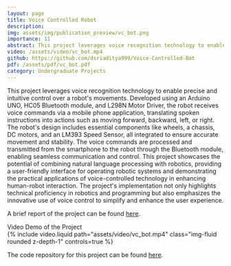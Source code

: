 ```yaml
---
layout: page
title: Voice Controlled Robot
description: 
img: assets/img/publication_preview/vc_bot.png
importance: 11
abstract: This project leverages voice recognition technology to enable precise and intuitive control over a robot's movements. Developed using an Arduino UNO, HC05 Bluetooth module, and L298N Motor Driver, the robot receives voice commands via a mobile phone application, translating spoken instructions into actions such as moving forward, backward, left, or right. The robot's design includes essential components like wheels, a chassis, DC motors, and an LM393 Speed Sensor, all integrated to ensure accurate movement and stability. The voice commands are processed and transmitted from the smartphone to the robot through the Bluetooth module, enabling seamless communication and control. This project showcases the potential of combining natural language processing with robotics, providing a user-friendly interface for operating robotic systems and demonstrating the practical applications of voice-controlled technology in enhancing human-robot interaction. The project's implementation not only highlights technical proficiency in robotics and programming but also emphasizes the innovative use of voice control to simplify and enhance the user experience.
video: /assets/video/vc_bot.mp4
github: https://github.com/dsriaditya999/Voice-Controlled-Bot
pdf: /assets/pdf/vc_bot.pdf
category: Undergraduate Projects
---
```

This project leverages voice recognition technology to enable precise and intuitive control over a robot's movements. Developed using an Arduino UNO, HC05 Bluetooth module, and L298N Motor Driver, the robot receives voice commands via a mobile phone application, translating spoken instructions into actions such as moving forward, backward, left, or right. The robot's design includes essential components like wheels, a chassis, DC motors, and an LM393 Speed Sensor, all integrated to ensure accurate movement and stability. The voice commands are processed and transmitted from the smartphone to the robot through the Bluetooth module, enabling seamless communication and control. This project showcases the potential of combining natural language processing with robotics, providing a user-friendly interface for operating robotic systems and demonstrating the practical applications of voice-controlled technology in enhancing human-robot interaction. The project's implementation not only highlights technical proficiency in robotics and programming but also emphasizes the innovative use of voice control to simplify and enhance the user experience.

A brief report of the project can be found <a href="{{ site.url }}{{ site.baseurl }}/assets/pdf/vc_bot.pdf" target="_blank" rel="noreferrer noopener">here</a>. 



<div class="caption">
    Video Demo of the Project
</div>
<div class="row justify-content-center">
    <div class="col-sm mt-3 mt-md-0 d-flex justify-content-center">
        {% include video.liquid path="assets/video/vc_bot.mp4" class="img-fluid rounded z-depth-1" controls=true %}
    </div>
</div>



The code repository for this project can be found <a href="https://github.com/dsriaditya999/Voice-Controlled-Bot" target="_blank" rel="noreferrer noopener">here</a>. 